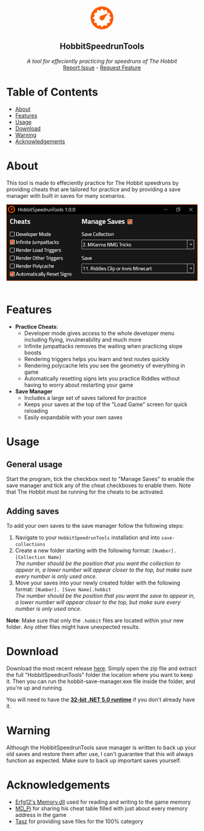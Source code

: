 <br />
<p align="center">
  <img src="HobbitSpeedrunTools/img/icon.png" alt="Logo" width="60" height="60">

  <h2 align="center">HobbitSpeedrunTools</h2>

  <p align="center">
    <i>A tool for effeciently practicing for speedruns of The Hobbit</i>
    <br />
    <a href="../../issues">Report Issue</a>
    -
    <a href="../../issues">Request Feature</a>
  </p>
</p>

# Table of Contents

- [About](#about)
- [Features](#features)
- [Usage](#usage)
- [Download](#download)
- [Warning](#warning)
- [Acknowledgements](#acknowledgements)

# About

This tool is made to effeciently practice for The Hobbit speedruns by providing cheats that are tailored for practice and by providing a save manager with built in saves for many scenarios.

<div align="center">
  <img src="assets/preview.png" alt="Application screenshot" width="auto" height="auto">
</div>
<br />

# Features

- **Practice Cheats**:
  - Developer mode gives access to the whole developer menu including flying, invulnerability and much more
  - Infinite jumpattacks removes the waiting when practicing slope boosts
  - Rendering triggers helps you learn and test routes quickly
  - Rendering polycache lets you see the geometry of everything in game
  - Automatically resetting signs lets you practice Riddles without having to worry about restarting your game
- **Save Manager**
  - Includes a large set of saves tailored for practice
  - Keeps your saves at the top of the "Load Game" screen for quick reloading
  - Easily expandable with your own saves

# Usage

## General usage

Start the program, tick the checkbox next to "Manage Saves" to enable the save manager and tick any of the cheat checkboxes to enable them. Note that The Hobbit must be running for the cheats to be activated.

## Adding saves

To add your own saves to the save manager follow the following steps:

1. Navigate to your `HobbitSpeedrunTools` installation and into `save-collections`
2. Create a new folder starting with the following format: `[Number]. [Collection Name]`  
*The number should be the position that you want the collection to appear in, a lower number will appear closer to the top, but make sure every number is only used once.*
3. Move your saves into your newly created folder with the following format: `[Number]. [Save Name].hobbit`  
*The number should be the position that you want the save to appear in, a lower number will appear closer to the top, but make sure every number is only used once.*

**Note**: Make sure that only the `.hobbit` files are located within your new folder. Any other files might have unexpected results.

# Download

Download the most recent release [here](../../releases). Simply open the zip file and extract the full "HobbitSpeedrunTools" folder the location where you want to keep it. Then you can run the hobbit-save-manager.exe file inside the folder, and you're up and running.

You will need to have the [**32-bit .NET 5.0 runtime**](https://dotnet.microsoft.com/download/dotnet/thank-you/runtime-desktop-5.0.11-windows-x86-installer) if you don't already have it.

# Warning

Although the HobbitSpeedrunTools save manager is written to back up your old saves and restore them after use, I can't guarantee that this will always function as expected. Make sure to back up important saves yourself.

# Acknowledgements
- [Erfg12's Memory.dll](https://github.com/erfg12/memory.dll/) used for reading and writing to the game memory
- [MD_Pi](https://www.youtube.com/user/MD0111000001101001) for sharing his cheat table filled with just about every memory address in the game
- [Tasz](https://www.twitch.tv/tasz) for providing save files for the 100% category
